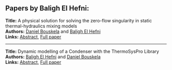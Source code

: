 <h2>Papers by Baligh El Hefni:</h2>
<p>
<b>Title:</b> A physical solution for solving the zero-flow singularity in static thermal-hydraulics mixing models<br />
<b>Authors:</b> <a href="../authors/author_48.html">Daniel Bouskela</a> and <a href="../authors/author_84.html">Baligh El Hefni</a><br />
<b>Links:</b> <a href="../abstracts/abstract_89.pdf">Abstract</a>, <a href="../submissions/ECP14096847_BouskelaElhefni.pdf">Full paper</a>
</p>
<hr />
<p>
<b>Title:</b> Dynamic modelling of a Condenser with the ThermoSysPro Library<br />
<b>Authors:</b> <a href="../authors/author_84.html">Baligh El Hefni</a> and <a href="../authors/author_48.html">Daniel Bouskela</a><br />
<b>Links:</b> <a href="../abstracts/abstract_117.pdf">Abstract</a>, <a href="../submissions/ECP140961113_ElhefniBouskela.pdf">Full paper</a>
</p>